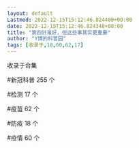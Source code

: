 ```yaml
---
layout: default
Lastmod: 2022-12-15T15:12:46.824400+00:00
date: 2022-12-15T15:12:46.824348+00:00
title: "第四针虽好，但这些事其实更重要"
author: "Y博的科普园"
tags: [收录于,18,60,62,17]
---
```


收录于合集

#新冠科普 255 个

#检测 17 个

#疫苗 62 个

#防疫 18 个

#疫情 60 个


